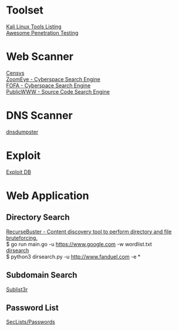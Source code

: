 # Toolset  
[Kali Linux Tools Listing](https://tools.kali.org/tools-listing)  
[Awesome Penetration Testing](https://github.com/enaqx/awesome-pentest)  

# Web Scanner  
[Censys](https://censys.io/)  
[ZoomEye - Cyberspace Search Engine](https://www.zoomeye.org/)  
[FOFA - Cyberspace Search Engine](https://fofa.so/)  
[PublicWWW - Source Code Search Engine](https://publicwww.com/)  

# DNS Scanner
[dnsdumpster](https://dnsdumpster.com/)

# Exploit
[Exploit DB](https://www.exploit-db.com/)

# Web Application  
## Directory Search
[RecurseBuster - Content discovery tool to perform directory and file bruteforcing.](https://github.com/c-sto/recursebuster)  
  $ go run main.go -u https://www.google.com -w wordlist.txt  
[dirsearch](https://github.com/maurosoria/dirsearch)  
  $ python3 dirsearch.py -u http://www.fanduel.com -e *  
## Subdomain Search  
[Sublist3r](https://github.com/aboul3la/Sublist3r)  

## Password List  
[SecLists/Passwords](https://github.com/danielmiessler/SecLists/tree/master/Passwords)  

